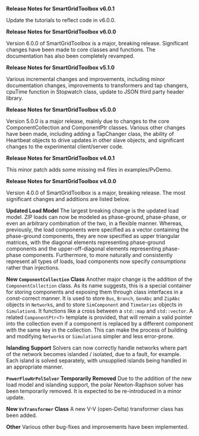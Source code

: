 **Release Notes for SmartGridToolbox v6.0.1**

Update the tutorials to reflect code in v6.0.0.

**Release Notes for SmartGridToolbox v6.0.0**

Version 6.0.0 of SmartGridToolbox is a major, breaking release. Significant changes have been made to core classes and functions. The documentation has also been completely revamped.

**Release Notes for SmartGridToolbox v5.1.0**

Various incremental changes and improvements, including minor documentation changes, improvements to transformers and tap changers, cpuTime function in Stopwatch class, update to JSON third party header library.

**Release Notes for SmartGridToolbox v5.0.0**

Version 5.0.0 is a major release, mainly due to changes to the core ComponentCollection and ComponentPtr classes. Various other changes have been made, including adding a TapChanger class, the ability of Heartbeat objects to drive updates in other slave objects, and significant changes to the experimental client/server code.

**Release Notes for SmartGridToolbox v4.0.1**

This minor patch adds some missing m4 files in examples/PvDemo.

**Release Notes for SmartGridToolbox v4.0.0**

Version 4.0.0 of SmartGridToolbox is a major, breaking release. The most significant changes and additions are listed below.

**Updated Load Model**
The largest breaking change is the updated load model. ZIP loads can now be modeled as phase-ground, phase-phase, or even an arbitrary combination of the two, in a flexible manner. Whereas, previously, the load components were specified as a vector containing the phase-ground components, they are now specified as upper triangular matrices, with the diagonal elements representing phase-ground components and the upper-off-diagonal elements representing phase-phase components. Furthermore, to more naturally and consistently represent all types of loads, load components now specify *consumptions* rather than injections.

**New `ComponentCollection` Class**
Another major change is the addition of the `ComponentCollection` class. As its name suggests, this is a special container for storing components and exposing them through class interfaces in a const-correct manner. It is used to store `Bus`, `Branch`, `GenAbc` and `ZipAbc` objects in `Network`s, and to store `SimComponent` and `TimeSeries` objects in `Simulation`s. It functions like a cross between a `std::map` and `std::vector`. A related `ComponentPtr<T>` template is provided, that will remain a valid pointer into the collection even if a component is replaced by a different component with the same key in the collection. This can make the process of building and modifying `Network`s or `Simulation`s simpler and less error-prone.

**Islanding Support**
Solvers can now correctly handle networks where part of the network becomes islanded / isolated, due to a fault, for example. Each island is solved separately, with unsupplied islands being handled in an appropriate manner.

**`PowerFlowNrPolSolver` Temporarily Removed**
Due to the addition of the new load model and islanding support, the polar Newton-Raphson solver has been temporarily removed. It is expected to be re-introduced in a minor update.

**New `VvTransformer` Class**
A new V-V (open-Delta) transformer class has been added.

**Other**
Various other bug-fixes and improvements have been implemented.
